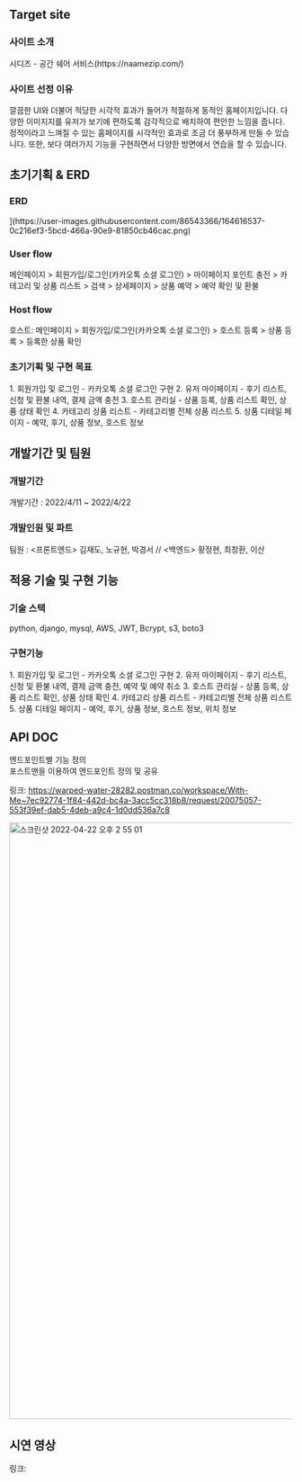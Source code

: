 <h2>Target site</h2>
<h3>사이트 소개</h3>
시디즈 - 공간 쉐어 서비스(https://naamezip.com/)
<h3>사이트 선정 이유</h3>
깔끔한 UI와 더불어 적당한 시각적 효과가 들어가 적절하게 동적인 홈페이지입니다. 다양한 이미지지를 유저가 보기에 편하도록 감각적으로 배치하여 편안한 느낌을 줍니다. 정적이라고 느껴질 수 있는 홈페이지를 시각적인 효과로 조금 더 풍부하게 만들 수 있습니다. 또한, 보다 여러가지 기능을 구현하면서 다양한 방면에서 연습을 할 수 있습니다.

<h2>초기기획 & ERD</h2>
<h3>ERD</h3>
<image>](https://user-images.githubusercontent.com/86543366/164616537-0c216ef3-5bcd-466a-90e9-81850cb46cac.png)

<h3>User flow</h3>
메인페이지 > 회원가입/로그인(카카오톡 소셜 로그인) > 마이페이지 포인트 충전 > 카테고리 및 상품 리스트 > 검색 > 상세페이지 > 상품 예약 > 예약 확인 및 환불
<h3>Host flow</h3>
호스트: 메인페이지 > 회원가입/로그인(카카오톡 소셜 로그인) > 호스트 등록 > 상품 등록 > 등록한 상품 확인
<h3>초기기획 및 구현 목표</h3>
1. 회원가입 및 로그인
- 카카오톡 소셜 로그인 구현
2. 유저 마이페이지
- 후기 리스트, 신청 및 환불 내역, 결제 금액 충전
3. 호스트 관리실
- 상품 등록, 상품 리스트 확인, 상품 상태 확인
4. 카테고리 상품 리스트
- 카테고리별 전체 상품 리스트
5. 상품 디테일 페이지
- 예약, 후기, 상품 정보, 호스트 정보

<h2>개발기간 및 팀원</h2>
<h3>개발기간</h3>
개발기간 : 2022/4/11 ~ 2022/4/22
<h3>개발인원 및 파트</h3>
팀원 : <프론트엔드> 김재도, 노규현, 박경서 // <백엔드> 황정현, 최창환, 이산

<h2>적용 기술 및 구현 기능</h2>
<h3>기술 스택</h3>
python, django, mysql, AWS, JWT, Bcrypt, s3, boto3
<h3>구현기능</h3>
1. 회원가입 및 로그인
- 카카오톡 소셜 로그인 구현
2. 유저 마이페이지
- 후기 리스트, 신청 및 환불 내역, 결제 금액 충전, 예약 및 예약 취소
3. 호스트 관리실
- 상품 등록, 상품 리스트 확인, 상품 상태 확인
4. 카테고리 상품 리스트
- 카테고리별 전체 상품 리스트
5. 상품 디테일 페이지
- 예약, 후기, 상품 정보, 호스트 정보, 위치 정보
<h2>API DOC</h2>
엔드포인트별 기능 정의</br>
포스트맨을 이용하여 엔드포인트 정의 및 공유

링크: https://warped-water-28282.postman.co/workspace/With-Me~7ec92774-1f84-442d-bc4a-3acc5cc318b8/request/20075057-553f39ef-dab5-4deb-a9c4-1d0dd536a7c8

<img width="1061" alt="스크린샷 2022-04-22 오후 2 55 01" src="https://user-images.githubusercontent.com/86543366/164612285-3e575c49-8750-4e38-bef1-41ea52ef5369.png">

<h2>시연 영상</h2>
링크: 
